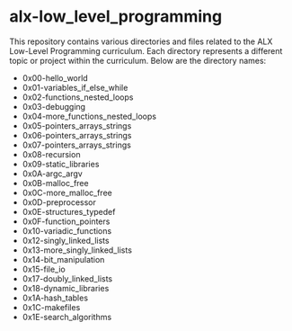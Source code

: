 # alx-low_level_programming

This repository contains various directories and files related to the ALX Low-Level Programming curriculum. Each directory represents a different topic or project within the curriculum. Below are the directory names:

- 0x00-hello_world
- 0x01-variables_if_else_while
- 0x02-functions_nested_loops
- 0x03-debugging
- 0x04-more_functions_nested_loops
- 0x05-pointers_arrays_strings
- 0x06-pointers_arrays_strings
- 0x07-pointers_arrays_strings
- 0x08-recursion
- 0x09-static_libraries
- 0x0A-argc_argv
- 0x0B-malloc_free
- 0x0C-more_malloc_free
- 0x0D-preprocessor
- 0x0E-structures_typedef
- 0x0F-function_pointers
- 0x10-variadic_functions
- 0x12-singly_linked_lists
- 0x13-more_singly_linked_lists
- 0x14-bit_manipulation
- 0x15-file_io
- 0x17-doubly_linked_lists
- 0x18-dynamic_libraries
- 0x1A-hash_tables
- 0x1C-makefiles
- 0x1E-search_algorithms
